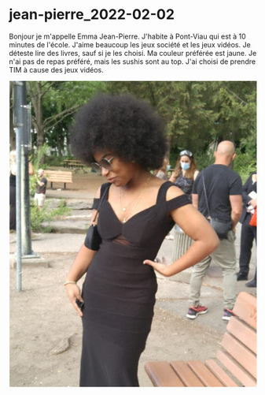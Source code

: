 # jean-pierre_2022-02-02

Bonjour je m'appelle Emma Jean-Pierre. J'habite à Pont-Viau qui est à 10 minutes de l'école. J'aime beaucoup les jeux société et les jeux vidéos. Je déteste lire des livres, sauf si je les choisi. Ma couleur préférée est jaune. Je n'ai pas de repas préféré, mais les sushis sont au top. J'ai choisi de prendre TIM à cause des jeux vidéos.

![photo](images/prom.PNG)
